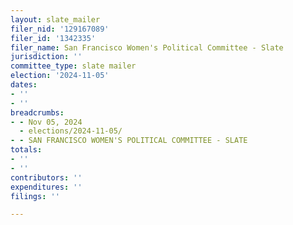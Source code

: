 ```yaml
---
layout: slate_mailer
filer_nid: '129167089'
filer_id: '1342335'
filer_name: San Francisco Women's Political Committee - Slate
jurisdiction: ''
committee_type: slate mailer
election: '2024-11-05'
dates:
- ''
- ''
breadcrumbs:
- - Nov 05, 2024
  - elections/2024-11-05/
- - SAN FRANCISCO WOMEN'S POLITICAL COMMITTEE - SLATE
totals:
- ''
- ''
contributors: ''
expenditures: ''
filings: ''

---
```


